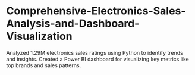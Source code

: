 # Comprehensive-Electronics-Sales-Analysis-and-Dashboard-Visualization
Analyzed 1.29M electronics sales ratings using Python to identify trends and insights. Created a Power BI dashboard for visualizing key metrics like top brands and sales patterns.
